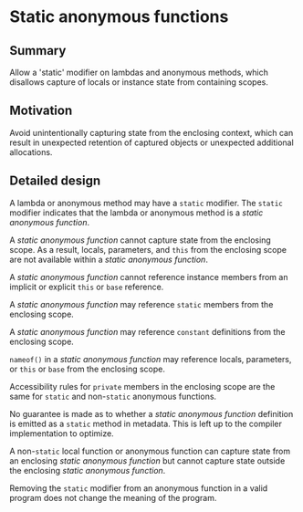 # Static anonymous functions

## Summary

Allow a 'static' modifier on lambdas and anonymous methods, which disallows capture of locals or instance state from containing scopes.

## Motivation

Avoid unintentionally capturing state from the enclosing context, which can result in unexpected retention of captured objects or unexpected additional allocations.

## Detailed design

A lambda or anonymous method may have a `static` modifier. The `static` modifier indicates that the lambda or anonymous method is a *static anonymous function*.

A *static anonymous function* cannot capture state from the enclosing scope.
As a result, locals, parameters, and `this` from the enclosing scope are not available within a *static anonymous function*.

A *static anonymous function* cannot reference instance members from an implicit or explicit `this` or `base` reference.

A *static anonymous function* may reference `static` members from the enclosing scope.

A *static anonymous function* may reference `constant` definitions from the enclosing scope.

`nameof()` in a *static anonymous function* may reference locals, parameters, or `this` or `base` from the enclosing scope.

Accessibility rules for `private` members in the enclosing scope are the same for `static` and non-`static` anonymous functions.

No guarantee is made as to whether a *static anonymous function* definition is emitted as a `static` method in metadata. This is left up to the compiler implementation to optimize.

A non-`static` local function or anonymous function can capture state from an enclosing *static anonymous function* but cannot capture state outside the enclosing *static anonymous function*.

Removing the `static` modifier from an anonymous function in a valid program does not change the meaning of the program.
